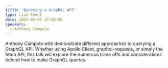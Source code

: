 ```yaml
---
title: 'Querying a GraphQL API'
type: Live Event
date: 2021-04-05 17:00:00
speakers:
  - Anthony Campolo
---
```


Anthony Campolo with demonstrate different approaches to querying a GraphQL API. Whether using Apollo Client, graphql-requests, or simply the fetch API, this talk will explore the numerous trade offs and considerations behind how to make GraphQL queries.
